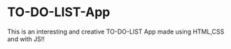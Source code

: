 # TO-DO-LIST-App
This is an interesting and creative  TO-DO-LIST App made using HTML,CSS and  with JS!!
